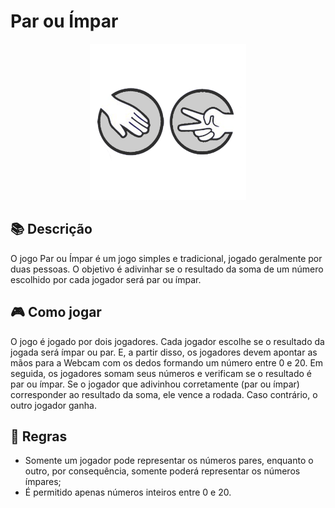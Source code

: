 # Par ou Ímpar

<p align="center">
  <img src="../images/even-odd.png" alt="Even or Odd Icon" width="250px" height="250px">
</p>

## :books: Descrição ##
O jogo Par ou Ímpar é um jogo simples e tradicional, jogado geralmente por duas pessoas. O objetivo é adivinhar se o resultado da soma de um número escolhido por cada jogador será par ou ímpar.

## :video_game: Como jogar

O jogo é jogado por dois jogadores. Cada jogador escolhe se o resultado da jogada será ímpar ou par. E, a partir disso, os jogadores devem apontar as mãos para a Webcam com os dedos formando um número entre 0 e 20.  Em seguida, os jogadores somam seus números e verificam se o resultado é par ou ímpar. Se o jogador que adivinhou corretamente (par ou ímpar) corresponder ao resultado da soma, ele vence a rodada. Caso contrário, o outro jogador ganha.

## :scroll: Regras
- Somente um jogador pode representar os números pares, enquanto o outro, por consequência, somente poderá representar os números ímpares;
- É permitido apenas números inteiros entre 0 e 20.